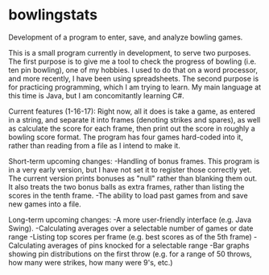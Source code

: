 # bowlingstats
Development of a program to enter, save, and analyze bowling games.

This is a small program currently in development, to serve two purposes.  The first purpose is to give me a tool to check the progress of bowling (i.e. ten pin bowling), one of my hobbies.  I used to do that on a word processor, and more recently, I have been using spreadsheets.  The second purpose is for practicing programming, which I am trying to learn.  My main language at this time is Java, but I am concomitantly learning C#.

Current features (1-16-17):
Right now, all it does is take a game, as entered in a string, and separate it into frames (denoting strikes and spares), as well as calculate the score for each frame, then print out the score in roughly a bowling score format.
The program has four games hard-coded into it, rather than reading from a file as I intend to make it.

Short-term upcoming changes:
-Handling of bonus frames.  This program is in a very early version, but I have not set it to register those correctly yet.  The current version prints bonuses as "null" rather than blanking them out.  It also treats the two bonus balls as extra frames, rather than listing the scores in the tenth frame.
-The ability to load past games from and save new games into a file.

Long-term upcoming changes:
-A more user-friendly interface (e.g. Java Swing).
-Calculating averages over a selectable number of games or date range
-Listing top scores per frame (e.g. best scores as of the 5th frame)
-Calculating averages of pins knocked for a selectable range
-Bar graphs showing pin distributions on the first throw (e.g. for a range of 50 throws, how many were strikes, how many were 9's, etc.)
